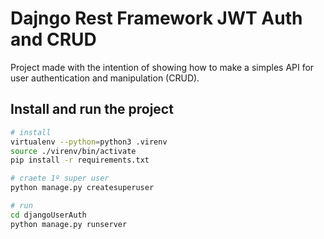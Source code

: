 <!-- python -m autopep8 --max-line-length 60 --in-place --aggressive --aggressive ./**.py -->

# Dajngo Rest Framework JWT Auth and CRUD
Project made with the intention of showing how to make a simples API for user authentication and manipulation (CRUD).

## Install and run the project
```sh
# install
virtualenv --python=python3 .virenv
source ./virenv/bin/activate
pip install -r requirements.txt

# craete 1º super user
python manage.py createsuperuser

# run
cd djangoUserAuth
python manage.py runserver
```
